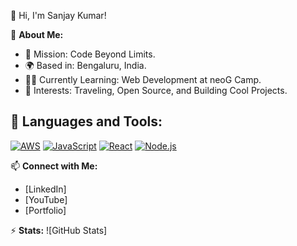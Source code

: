 👋 Hi, I'm Sanjay Kumar!

🌟 **About Me:**
- 🎯 Mission: Code Beyond Limits.
- 🌍 Based in: Bengaluru, India.
- 🧑‍💻 Currently Learning: Web Development at neoG Camp.
- 🌱 Interests: Traveling, Open Source, and Building Cool Projects.

## 🌟 Languages and Tools:
[![AWS](https://img.shields.io/badge/AWS-%23FF9900.svg?style=for-the-badge&logo=amazon-aws&logoColor=white)]()
[![JavaScript](https://img.shields.io/badge/JavaScript-%23F7DF1E.svg?style=for-the-badge&logo=javascript&logoColor=black)]()
[![React](https://img.shields.io/badge/React-%2320232a.svg?style=for-the-badge&logo=react&logoColor=%2361DAFB)]()
[![Node.js](https://img.shields.io/badge/Node.js-%23339933.svg?style=for-the-badge&logo=nodedotjs&logoColor=white)]()


📫 **Connect with Me:**
- [LinkedIn]
- [YouTube]
- [Portfolio]

⚡ **Stats:**
![GitHub Stats]
